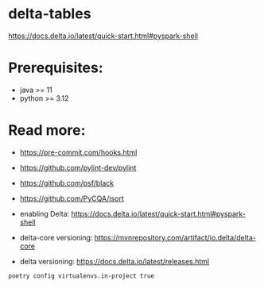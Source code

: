 # delta-tables


https://docs.delta.io/latest/quick-start.html#pyspark-shell

# Prerequisites:
- java >= 11
- python >= 3.12


# Read more:
- https://pre-commit.com/hooks.html
- https://github.com/pylint-dev/pylint
- https://github.com/psf/black
- https://github.com/PyCQA/isort

- enabling Delta: https://docs.delta.io/latest/quick-start.html#pyspark-shell
- delta-core versioning: https://mvnrepository.com/artifact/io.delta/delta-core
- delta versioning: https://docs.delta.io/latest/releases.html




`poetry config virtualenvs.in-project true`